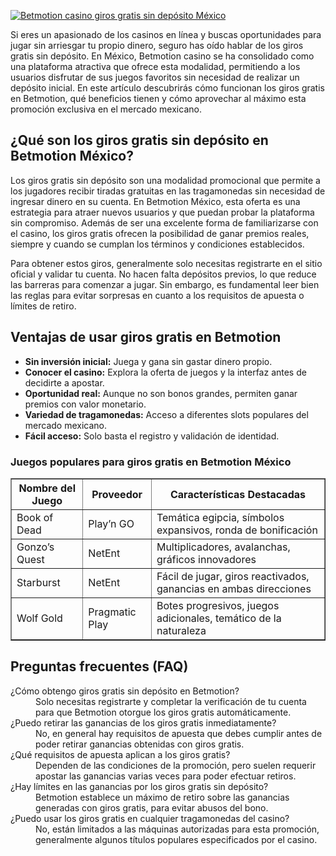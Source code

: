 [![Betmotion casino giros gratis sin depósito México](https://123-caf.pages.dev/gitsignup.png)](https://vrmoo.ru/Bt82HjjY)

<p>Si eres un apasionado de los casinos en línea y buscas oportunidades para jugar sin arriesgar tu propio dinero, seguro has oído hablar de los giros gratis sin depósito. En México, Betmotion casino se ha consolidado como una plataforma atractiva que ofrece esta modalidad, permitiendo a los usuarios disfrutar de sus juegos favoritos sin necesidad de realizar un depósito inicial. En este artículo descubrirás cómo funcionan los giros gratis en Betmotion, qué beneficios tienen y cómo aprovechar al máximo esta promoción exclusiva en el mercado mexicano.</p>  <h2>¿Qué son los giros gratis sin depósito en Betmotion México?</h2>   <p>Los giros gratis sin depósito son una modalidad promocional que permite a los jugadores recibir tiradas gratuitas en las tragamonedas sin necesidad de ingresar dinero en su cuenta. En Betmotion México, esta oferta es una estrategia para atraer nuevos usuarios y que puedan probar la plataforma sin compromiso. Además de ser una excelente forma de familiarizarse con el casino, los giros gratis ofrecen la posibilidad de ganar premios reales, siempre y cuando se cumplan los términos y condiciones establecidos.</p>    <p>Para obtener estos giros, generalmente solo necesitas registrarte en el sitio oficial y validar tu cuenta. No hacen falta depósitos previos, lo que reduce las barreras para comenzar a jugar. Sin embargo, es fundamental leer bien las reglas para evitar sorpresas en cuanto a los requisitos de apuesta o límites de retiro.</p>    <h2>Ventajas de usar giros gratis en Betmotion</h2>   <ul>     <li><strong>Sin inversión inicial:</strong> Juega y gana sin gastar dinero propio.</li>     <li><strong>Conocer el casino:</strong> Explora la oferta de juegos y la interfaz antes de decidirte a apostar.</li>     <li><strong>Oportunidad real:</strong> Aunque no son bonos grandes, permiten ganar premios con valor monetario.</li>     <li><strong>Variedad de tragamonedas:</strong> Acceso a diferentes slots populares del mercado mexicano.</li>     <li><strong>Fácil acceso:</strong> Solo basta el registro y validación de identidad.</li>   </ul>    <h3>Juegos populares para giros gratis en Betmotion México</h3>   <table border="1" cellpadding="8" cellspacing="0">     <thead>       <tr>         <th>Nombre del Juego</th>         <th>Proveedor</th>         <th>Características Destacadas</th>       </tr>     </thead>     <tbody>       <tr>         <td>Book of Dead</td>         <td>Play’n GO</td>         <td>Temática egipcia, símbolos expansivos, ronda de bonificación</td>       </tr>       <tr>         <td>Gonzo’s Quest</td>         <td>NetEnt</td>         <td>Multiplicadores, avalanchas, gráficos innovadores</td>       </tr>       <tr>         <td>Starburst</td>         <td>NetEnt</td>         <td>Fácil de jugar, giros reactivados, ganancias en ambas direcciones</td>       </tr>       <tr>         <td>Wolf Gold</td>         <td>Pragmatic Play</td>         <td>Botes progresivos, juegos adicionales, temático de la naturaleza</td>       </tr>     </tbody>   </table>  <h2>Preguntas frecuentes (FAQ)</h2>   <dl>     <dt>¿Cómo obtengo giros gratis sin depósito en Betmotion?</dt>     <dd>Solo necesitas registrarte y completar la verificación de tu cuenta para que Betmotion otorgue los giros gratis automáticamente.</dd>        <dt>¿Puedo retirar las ganancias de los giros gratis inmediatamente?</dt>     <dd>No, en general hay requisitos de apuesta que debes cumplir antes de poder retirar ganancias obtenidas con giros gratis.</dd>        <dt>¿Qué requisitos de apuesta aplican a los giros gratis?</dt>     <dd>Dependen de las condiciones de la promoción, pero suelen requerir apostar las ganancias varias veces para poder efectuar retiros.</dd>        <dt>¿Hay límites en las ganancias por los giros gratis sin depósito?</dt>     <dd>Betmotion establece un máximo de retiro sobre las ganancias generadas con giros gratis, para evitar abusos del bono.</dd>        <dt>¿Puedo usar los giros gratis en cualquier tragamonedas del casino?</dt>     <dd>No, están limitados a las máquinas autorizadas para esta promoción, generalmente algunos títulos populares especificados por el casino.</dd>   </dl>